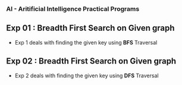 ### AI - Aritificial Intelligence Practical Programs

## Exp 01 : Breadth First Search on Given graph
- Exp 1 deals with finding the given key using **BFS** Traversal

## Exp 02 : Breadth First Search on Given graph
- Exp 2 deals with finding the given key using **DFS** Traversal